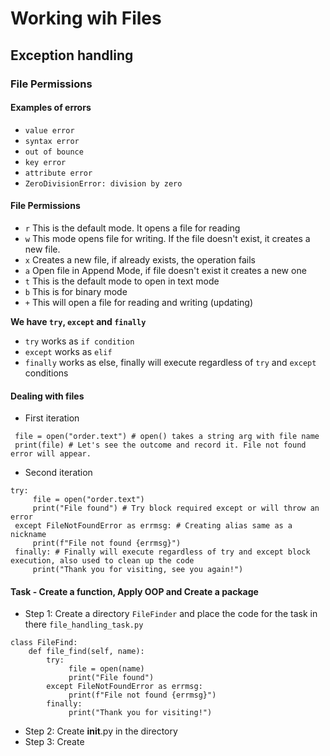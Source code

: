 # Working wih Files
## Exception handling
### File Permissions

#### Examples of errors
- `value error`
- `syntax error`
- `out of bounce`
- `key error`
- `attribute error`
- `ZeroDivisionError: division by zero`

#### File Permissions
- `r` This is the default mode. It opens a file for reading
- `w` This mode opens file for writing. If the file doesn't exist,  it creates a new file.
- `x` Creates a new file, if already exists, the operation fails
- `a` Open file in Append Mode, if file doesn't exist it creates a new one
- `t` This is the default mode to open in text mode
- `b` This is for binary mode
- `+` This will open a file for reading and writing (updating)

**We have `try`, `except` and `finally`**
- `try` works as `if condition`
- `except` works as `elif`
- `finally` works as else, finally will execute regardless of `try` and `except` conditions

#### Dealing with files
- First iteration
```
 file = open("order.text") # open() takes a string arg with file name
 print(file) # Let's see the outcome and record it. File not found error will appear.
```
- Second iteration
```
try:
     file = open("order.text")
     print("File found") # Try block required except or will throw an error
 except FileNotFoundError as errmsg: # Creating alias same as a nickname
     print(f"File not found {errmsg}")
 finally: # Finally will execute regardless of try and except block execution, also used to clean up the code
     print("Thank you for visiting, see you again!")
```
#### Task - Create a function, Apply OOP and Create a package
- Step 1: Create a directory `FileFinder` and place the code for the task in there `file_handling_task.py`
```
class FileFind:
    def file_find(self, name):
        try:
             file = open(name)
             print("File found")
        except FileNotFoundError as errmsg:
             print(f"File not found {errmsg}")
        finally:
             print("Thank you for visiting!")
```
- Step 2: Create __init__.py in the directory
- Step 3: Create 